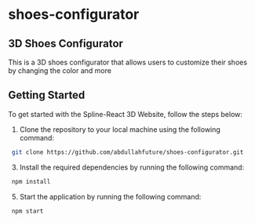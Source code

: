 # shoes-configurator
## 3D Shoes Configurator

This is a 3D shoes configurator that allows users to customize their shoes by changing the color and more <br />

## Getting Started
To get started with the Spline-React 3D Website, follow the steps below:

1. Clone the repository to your local machine using the following command: <br />
```bash
 git clone https://github.com/abdullahfuture/shoes-configurator.git
 ```

3. Install the required dependencies by running the following command:<br />
```bash
 npm install
 ```
5. Start the application by running the following command:<br />
```bash
 npm start
```
